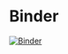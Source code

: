 # Binder


[![Binder](http://mybinder.org/badge_logo.svg)](https://mybinder.org/v2/gh/AnniHuo/Binder/main?urlpath=rstudio)